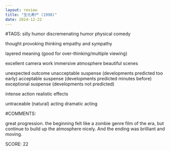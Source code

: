 ```yaml
---
layout: review
title: "生化寿尸 (1998)"
date: 2014-12-22
---
```


#TAGS:
silly humor
discremenating humor
physical comedy

thought provoking thinking
empathy and sympathy

layered meaning (good for over-thinking/multiple viewing)

excellent camera work
immersive atmosphere
beautiful scenes

unexpected outcome
unacceptable suspense (developments predicted too early)
acceptable suspense (developments predicted minutes before)
exceptional suspense (developments not predicted)

intense action
realistic effects

untraceable (natural) acting
dramatic acting

#COMMENTS:

great progression. the beginning felt like a zombie genre film of the era, but continue to build up the atmosphere nicely. And the ending was brilliant and moving.





SCORE:
22
